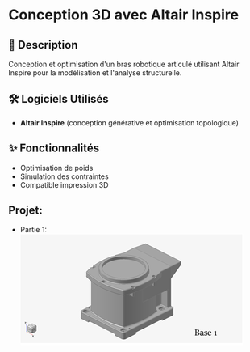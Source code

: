 # Conception 3D avec Altair Inspire

## 📌 Description
Conception et optimisation d'un bras robotique articulé utilisant Altair Inspire pour la modélisation et l'analyse structurelle.

## 🛠️ Logiciels Utilisés
- **Altair Inspire** (conception générative et optimisation topologique)

## ✨ Fonctionnalités
- Optimisation de poids
- Simulation des contraintes
- Compatible impression 3D

## Projet:
- Partie 1:
  ![](images/partie1.png)
